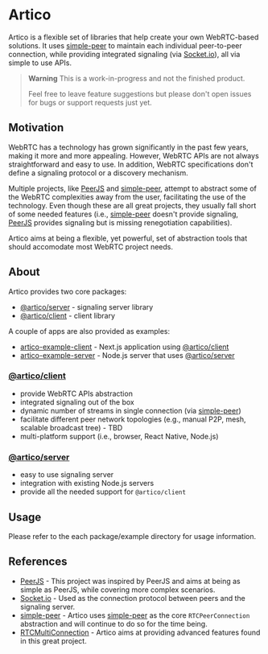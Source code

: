 # Artico

Artico is a flexible set of libraries that help create your own WebRTC-based solutions.
It uses [simple-peer] to maintain each individual peer-to-peer connection, while providing integrated signaling (via [Socket.io]), all via simple to use APIs.

> **Warning**
> This is a work-in-progress and not the finished product.
>
> Feel free to leave feature suggestions but please don't open issues for bugs or support requests just yet.


## Motivation

WebRTC has a technology has grown significantly in the past few years, making it more and more appealing.
However, WebRTC APIs are not always straightforward and easy to use. In addition, WebRTC specifications don't define a signaling protocol or a discovery mechanism.

Multiple projects, like [PeerJS] and [simple-peer], attempt to abstract some of the WebRTC complexities away from the user, facilitating the use of the technology.
Even though these are all great projects, they usually fall short of some needed features (i.e., [simple-peer] doesn't provide signaling, [PeerJS] provides signaling but is missing renegotiation capabilities).

Artico aims at being a flexible, yet powerful, set of abstraction tools that should accomodate most WebRTC project needs.


## About

Artico provides two core packages:
 - [@artico/server] - signaling server library
 - [@artico/client] - client library

A couple of apps are also provided as examples:
 - [artico-example-client] - Next.js application using [@artico/client]
 - [artico-example-server] - Node.js server that uses [@artico/server]

### [@artico/client](packages/client)

 - provide WebRTC APIs abstraction
 - integrated signaling out of the box
 - dynamic number of streams in single connection (via [simple-peer]())
 - facilitate different peer network topologies (e.g., manual P2P, mesh, scalable broadcast tree) - TBD
 - multi-platform support (i.e., browser, React Native, Node.js)

### [@artico/server](packages/server)

 - easy to use signaling server
 - integration with existing Node.js servers
 - provide all the needed support for `@artico/client`

## Usage

Please refer to the each package/example directory for usage information.

## References

 - [PeerJS] - This project was inspired by PeerJS and aims at being as simple as PeerJS, while covering more complex scenarios.
 - [Socket.io] - Used as the connection protocol between peers and the signaling server.
 - [simple-peer] - Artico uses [simple-peer] as the core `RTCPeerConnection` abstraction and will continue to do so for the time being.
 - [RTCMultiConnection] - Artico aims at providing advanced features found in this great project.


[simple-peer]: https://github.com/feross/simple-peer
[Socket.io]: https://socket.io
[PeerJS]: https://peerjs.com
[RTCMultiConnection]: https://github.com/muaz-khan/RTCMultiConnection
[@artico/client]: packages/client
[@artico/server]: packages/server
[artico-example-client]: apps/client
[artico-example-server]: apps/server


